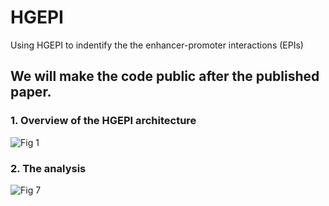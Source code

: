 # HGEPI
Using HGEPI to indentify the the enhancer-promoter interactions (EPIs)

## We will make the code public after the published paper.

### 1. Overview of the HGEPI architecture
![Fig  1](https://github.com/user-attachments/assets/22a0a9bb-fd10-40d7-a8ab-b14d8e185676)


### 2. The analysis
![Fig  7](https://github.com/user-attachments/assets/4cdabe5f-c57e-4b6f-9c7b-9fdf6d20299e)

